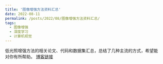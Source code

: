 ```yaml
---
title: '图像增强方法资料汇总'
date: 2022-08-11
permalink: /posts/2022/08/图像增强方法资料汇总/
tags:
  - 图像增强
  - 深度学习
  - 计算机视觉
---
```


低光照增强方法的相关论文、代码和数据集汇总，总结了几种主流的方式，希望能对你有所帮助。
[博客链接](https://blog.csdn.net/helloworld_Fly/article/details/126294087)
